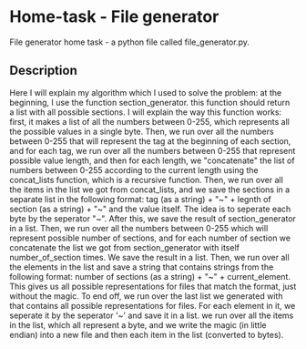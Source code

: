 # Home-task - File generator
File generator home task - a python file called file_generator.py.
## Description
Here I will explain my algorithm which I used to solve the problem: at the beginning, I use the function section_generator. this function should return a list with all possible sections. I will explain the way this function works: first, it makes a list of all the numbers between 0-255, which represents all the possible values in a single byte. Then, we run over all the numbers between 0-255 that will represent the tag at the beginning of each section, and for each tag, we run over all the numbers between 0-255 that represent possible value length, and then for each length, we "concatenate" the list of numbers between 0-255 according to the current length using the concat_lists function, which is a recursive function. Then, we run over all the items in the list we got from concat_lists, and we save the sections in a separate list in the following format: tag (as a string) + "~" + legnth of section (as a string) + "~" and the value itself. The idea is to seperate each byte by the seperator "~".
After this, we save the result of section_generator in a list. Then, we run over all the numbers between 0-255 which will represent possible number of sections, and for each number of section we concatenate the list we got from section_generator with itself number_of_section times. We save the result in a list. Then, we run over all the elements in the list and save a string that contains strings from the following format: number of sections (as a string) + "~" + current_element. This gives us all possible representations for files that match the format, just without the magic. 
To end off, we run over the last list we generated with that contains all possible representations for files. For each element in it, we seperate it by the seperator '~' and save it in a list. we run over all the items in the list, which all represent a byte, and we write the magic (in little endian) into a new file and then each item in the list (converted to bytes).
